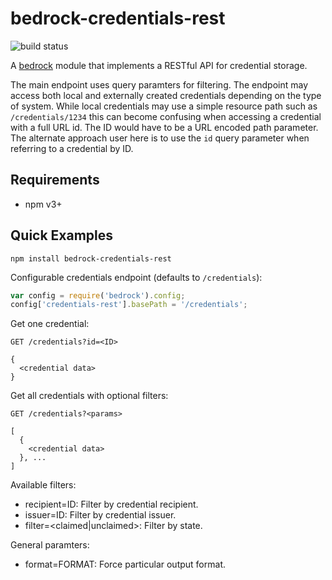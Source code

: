 # bedrock-credentials-rest

![build status](http://ci.digitalbazaar.com/buildStatus/icon?job=bedrock-credentials-rest)

A [bedrock][] module that implements a RESTful API for credential storage.

The main endpoint uses query paramters for filtering. The endpoint may access
both local and externally created credentials depending on the type of system.
While local credentials may use a simple resource path such as
`/credentials/1234` this can become confusing when accessing a credential with
a full URL id. The ID would have to be a URL encoded path parameter. The
alternate approach user here is to use the `id` query parameter when referring
to a credential by ID.

## Requirements

- npm v3+

## Quick Examples

```
npm install bedrock-credentials-rest
```

Configurable credentials endpoint (defaults to `/credentials`):
```js
var config = require('bedrock').config;
config['credentials-rest'].basePath = '/credentials';
```

Get one credential:
```
GET /credentials?id=<ID>

{
  <credential data>
}
```

Get all credentials with optional filters:
```
GET /credentials?<params>

[
  {
    <credential data>
  }, ...
]
```

Available filters:

* recipient=ID: Filter by credential recipient.
* issuer=ID: Filter by credential issuer.
* filter=<claimed|unclaimed>: Filter by state.

General paramters:

* format=FORMAT: Force particular output format.

[bedrock]: https://github.com/digitalbazaar/bedrock

